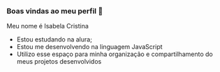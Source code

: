 ### Boas vindas ao meu perfil 💖

Meu nome é Isabela Cristina

- Estou estudando na alura;
- Estou me desenvolvendo na linguagem JavaScript
- Utilizo esse espaço para minha organização e compartilhamento do meus projetos desenvolvidos 
